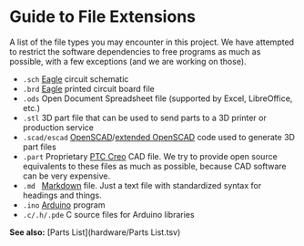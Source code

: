 # Guide to File Extensions

A list of the file types you may encounter in this project. We have attempted to restrict the software dependencies to free programs as much as possible, with a few exceptions (and we are working on those).

-  ```.sch``` [Eagle](http://www.cadsoftusa.com/eagle-pcb-design-software/?language=en) circuit schematic
-  ```.brd``` [Eagle](http://www.cadsoftusa.com/eagle-pcb-design-software/?language=en) printed circuit board file
-  ```.ods``` Open Document Spreadsheet file (supported by Excel, LibreOffice, etc.)
-  ```.stl``` 3D part file that can be used to send parts to a 3D printer or production service
-  ```.scad/escad``` [OpenSCAD](http://www.openscad.org)/[extended OpenSCAD](http://www.implicitcad.org) code used to generate 3D part files
-  ```.part``` Proprietary [PTC Creo](http://www.ptc.com/product/creo/) CAD file. We try to provide open source equivalents to these files as much as possible, because CAD software can be very expensive.
-  ```.md ``` [Markdown](https://help.github.com/articles/markdown-basics) file. Just a text file with standardized syntax for headings and things. 
-  ```.ino``` [Arduino](http://www.arduino.cc) program
-  ```.c/.h/.pde``` C source files for Arduino libraries

**See also:** [Parts List](hardware/Parts List.tsv)